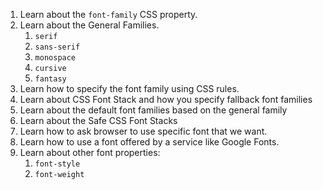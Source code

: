 1. Learn about the `font-family` CSS property.
2. Learn about the General Families.
    1. `serif`
    2. `sans-serif`
    3. `monospace`
    4. `cursive`
    5. `fantasy`
3. Learn how to specify the font family using CSS rules.
4. Learn about CSS Font Stack and how you specify fallback font families
5. Learn about the default font families based on the general family
6. Learn about the Safe CSS Font Stacks
7. Learn how to ask browser to use specific font that we want.
8. Learn how to use a font offered by a service like Google Fonts.
9. Learn about other font properties:
    1. `font-style`
    2. `font-weight`